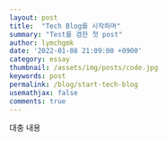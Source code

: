```yaml
---
layout: post
title:  "Tech Blog를 시작하며"
summary: "Test를 겸한 첫 post"
author: lymchgmk
date: '2022-01-08 21:09:00 +0900'
category: essay
thumbnail: /assets/img/posts/code.jpg
keywords: post
permalink: /blog/start-tech-blog
usemathjax: false
comments: true
---
```


대충 내용
